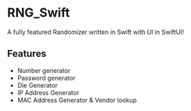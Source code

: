 # RNG_Swift

A fully featured Randomizer written in Swift with UI in SwiftUI!

## Features
- Number generator
- Password generator
- Die Generator
- IP Address Generator
- MAC Address Generator & Vendor lookup
